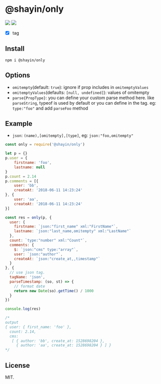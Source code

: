 # @shayin/only

[![](https://img.shields.io/npm/v/@shayin/only.svg)](https://www.npmjs.com/package/@shayin/only)
[![](https://img.shields.io/npm/dm/@shayin/only.svg)](https://www.npmjs.com/package/@shayin/only)

* [x] tag

## Install

```
npm i @shayin/only
```

## Options

* `omitempty`(default: `true`): ignore if prop includes in `omitemptyValues`
* `omitemptyValues`(defaults: `[null, undefined]`): values of omitempty
* `parse{PropType}`: you can define your custom parse method here. like `parseString`, typeof is used by default or you can define in the tag. eg: `type:"foo"` and add `parseFoo` method

## Example

* `json`: `(name),[omitempty],[type]`, eg: `json:"foo,omitempty"`

```js
const only = require('@shayin/only')

let p = {}
p.user = {
    firstname: 'foo',
    lastname: null
}
p.count = 2.14
p.comments = [{
    user: 'bb',
    createAt: '2018-06-11 14:23:24'
}, {
    user: 'aa',
    createAt: '2018-06-11 14:23:24'
}]

const res = only(p, {
  user: {
    firstname: `json:"first_name" xml:"FirstName"`,
    lastname: `json:"last_name,omitempty" xml:"LastName"`
  },
  count: `type:"number" xml:"Count"`,
  comments: {
    $: `json:"cms" type:"array"`,
    user: `json:"author"`,
    createAt: `json:"create_at,,timestamp"`
  }
}, {
  // use json tag.
  tagName: 'json',
  parseTimestamp: (so, st) => {
    // format date
    return new Date(so).getTime() / 1000
  }
})

console.log(res)

/*
output
{ user: { first_name: 'foo' },
  count: 2.14,
  cms:
   [ { author: 'bb', create_at: 1528698204 },
     { author: 'aa', create_at: 1528698204 } ] }
*/
```

## License

MIT.
